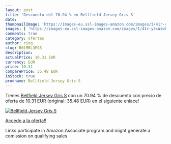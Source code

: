 ```yaml
---
layout: post
title: 'Descuento del 70.94 % en Bellfield Jersey Gris S'
date: 
thumbnailImage: 'https://images-eu.ssl-images-amazon.com/images/I/41r-y3cWiwL._SL200_.jpg'
images: [ 'https://images-eu.ssl-images-amazon.com/images/I/41r-y3cWiwL._SL200_.jpg' ]
comments: true
category: ofertas
author: ring
slug: B01MRL3FGS
description:
actualPrice: 10.31 EUR
currency: EUR
price: 10.31
comparePrice: 35.48 EUR
inStock: true
prodname: Bellfield Jersey Gris S
---
```


Tienes [Bellfield Jersey Gris S](https://www.amazon.es/dp/B01MRL3FGS/?tag=tolees-21) con un 70.94 % de descuento con precio de oferta de 10.31 EUR (original: 35.48 EUR) en el siguiente enlace!

[![Bellfield Jersey Gris S](https://images-eu.ssl-images-amazon.com/images/I/41r-y3cWiwL._SL200_.jpg)](https://www.amazon.es/dp/B01MRL3FGS/?tag=tolees-21)

[Accede a la oferta!!](https://www.amazon.es/dp/B01MRL3FGS/?tag=tolees-21)

Links participate in Amazon Associate program and might generate a comission on qualifying sales


